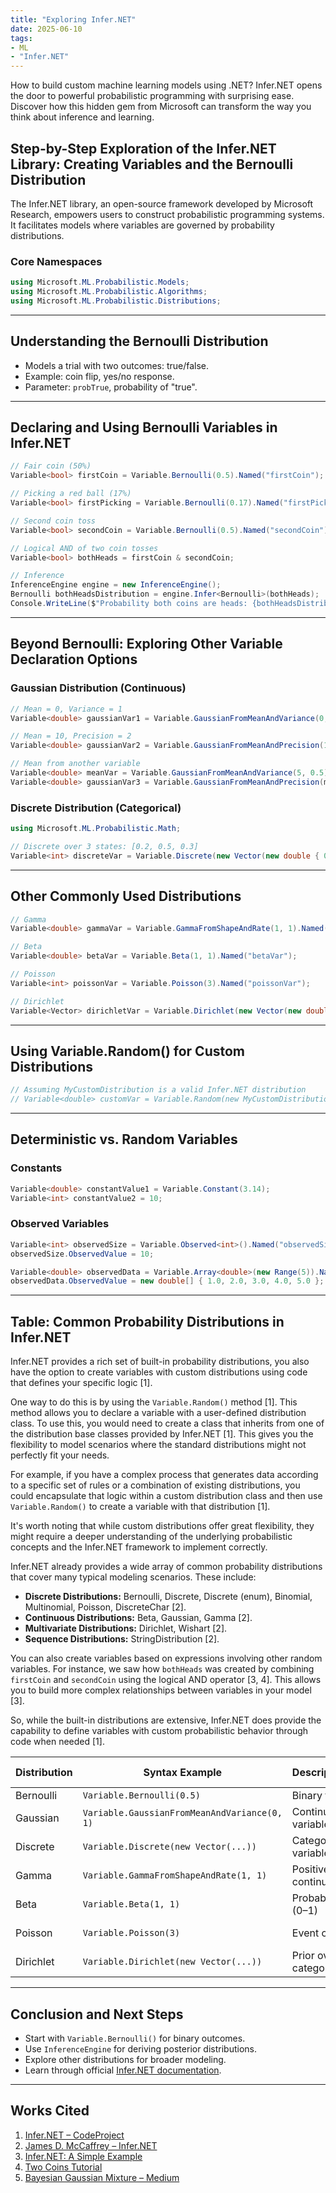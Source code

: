 ```yaml
---
title: "Exploring Infer.NET"
date: 2025-06-10
tags:
- ML
- "Infer.NET"
---
```


How to build custom machine learning models using .NET? Infer.NET opens the door to powerful probabilistic programming with surprising ease. Discover how this hidden gem from Microsoft can transform the way you think about inference and learning.

## Step-by-Step Exploration of the Infer.NET Library: Creating Variables and the Bernoulli Distribution

The Infer.NET library, an open-source framework developed by Microsoft Research, empowers users to construct probabilistic programming systems. It facilitates models where variables are governed by probability distributions.

### Core Namespaces
```csharp
using Microsoft.ML.Probabilistic.Models;
using Microsoft.ML.Probabilistic.Algorithms;
using Microsoft.ML.Probabilistic.Distributions;
```

---

## Understanding the Bernoulli Distribution

- Models a trial with two outcomes: true/false.
- Example: coin flip, yes/no response.
- Parameter: `probTrue`, probability of "true".

---

## Declaring and Using Bernoulli Variables in Infer.NET

```csharp
// Fair coin (50%)
Variable<bool> firstCoin = Variable.Bernoulli(0.5).Named("firstCoin");

// Picking a red ball (17%)
Variable<bool> firstPicking = Variable.Bernoulli(0.17).Named("firstPicking");

// Second coin toss
Variable<bool> secondCoin = Variable.Bernoulli(0.5).Named("secondCoin");

// Logical AND of two coin tosses
Variable<bool> bothHeads = firstCoin & secondCoin;

// Inference
InferenceEngine engine = new InferenceEngine();
Bernoulli bothHeadsDistribution = engine.Infer<Bernoulli>(bothHeads);
Console.WriteLine($"Probability both coins are heads: {bothHeadsDistribution.GetProbTrue()}");
```

---

## Beyond Bernoulli: Exploring Other Variable Declaration Options

### Gaussian Distribution (Continuous)

```csharp
// Mean = 0, Variance = 1
Variable<double> gaussianVar1 = Variable.GaussianFromMeanAndVariance(0, 1).Named("gaussianVar1");

// Mean = 10, Precision = 2
Variable<double> gaussianVar2 = Variable.GaussianFromMeanAndPrecision(10, 2).Named("gaussianVar2");

// Mean from another variable
Variable<double> meanVar = Variable.GaussianFromMeanAndVariance(5, 0.5).Named("meanVar");
Variable<double> gaussianVar3 = Variable.GaussianFromMeanAndPrecision(meanVar, 1.0).Named("gaussianVar3");
```

### Discrete Distribution (Categorical)

```csharp
using Microsoft.ML.Probabilistic.Math;

// Discrete over 3 states: [0.2, 0.5, 0.3]
Variable<int> discreteVar = Variable.Discrete(new Vector(new double { 0.2, 0.5, 0.3 })).Named("discreteVar");
```

---

## Other Commonly Used Distributions

```csharp
// Gamma
Variable<double> gammaVar = Variable.GammaFromShapeAndRate(1, 1).Named("gammaVar");

// Beta
Variable<double> betaVar = Variable.Beta(1, 1).Named("betaVar");

// Poisson
Variable<int> poissonVar = Variable.Poisson(3).Named("poissonVar");

// Dirichlet
Variable<Vector> dirichletVar = Variable.Dirichlet(new Vector(new double { 1, 1, 1 })).Named("dirichletVar");
```

---

## Using Variable.Random() for Custom Distributions

```csharp
// Assuming MyCustomDistribution is a valid Infer.NET distribution
// Variable<double> customVar = Variable.Random(new MyCustomDistribution()).Named("customVar");
```

---

## Deterministic vs. Random Variables

### Constants

```csharp
Variable<double> constantValue1 = Variable.Constant(3.14);
Variable<int> constantValue2 = 10;
```

### Observed Variables

```csharp
Variable<int> observedSize = Variable.Observed<int>().Named("observedSize");
observedSize.ObservedValue = 10;

Variable<double> observedData = Variable.Array<double>(new Range(5)).Named("observedData");
observedData.ObservedValue = new double[] { 1.0, 2.0, 3.0, 4.0, 5.0 };
```

---

## Table: Common Probability Distributions in Infer.NET

Infer.NET provides a rich set of built-in probability distributions, you also have the option to create variables with custom distributions using code that defines your specific logic [1].

One way to do this is by using the `Variable.Random()` method [1]. This method allows you to declare a variable with a user-defined distribution class. To use this, you would need to create a class that inherits from one of the distribution base classes provided by Infer.NET [1]. This gives you the flexibility to model scenarios where the standard distributions might not perfectly fit your needs.

For example, if you have a complex process that generates data according to a specific set of rules or a combination of existing distributions, you could encapsulate that logic within a custom distribution class and then use `Variable.Random()` to create a variable with that distribution [1].

It's worth noting that while custom distributions offer great flexibility, they might require a deeper understanding of the underlying probabilistic concepts and the Infer.NET framework to implement correctly.

Infer.NET already provides a wide array of common probability distributions that cover many typical modeling scenarios. These include:

*   **Discrete Distributions:** Bernoulli, Discrete, Discrete (enum), Binomial, Multinomial, Poisson, DiscreteChar [2].
*   **Continuous Distributions:** Beta, Gaussian, Gamma [2].
*   **Multivariate Distributions:** Dirichlet, Wishart [2].
*   **Sequence Distributions:** StringDistribution [2].

You can also create variables based on expressions involving other random variables. For instance, we saw how `bothHeads` was created by combining `firstCoin` and `secondCoin` using the logical AND operator [3, 4]. This allows you to build more complex relationships between variables in your model [3].

So, while the built-in distributions are extensive, Infer.NET does provide the capability to define variables with custom probabilistic behavior through code when needed [1].

| Distribution | Syntax Example | Description | Typical Use Cases |
|--------------|----------------|-------------|--------------------|
| Bernoulli | `Variable.Bernoulli(0.5)` | Binary trial | Coin toss |
| Gaussian | `Variable.GaussianFromMeanAndVariance(0, 1)` | Continuous variable | Height, temperature |
| Discrete | `Variable.Discrete(new Vector(...))` | Categorical variable | Dice roll |
| Gamma | `Variable.GammaFromShapeAndRate(1, 1)` | Positive continuous | Wait times |
| Beta | `Variable.Beta(1, 1)` | Probability (0–1) | Conversion rates |
| Poisson | `Variable.Poisson(3)` | Event count | Website visits |
| Dirichlet | `Variable.Dirichlet(new Vector(...))` | Prior over categories | Multinomial parameters |

---

## Conclusion and Next Steps

- Start with `Variable.Bernoulli()` for binary outcomes.
- Use `InferenceEngine` for deriving posterior distributions.
- Explore other distributions for broader modeling.
- Learn through official [Infer.NET documentation](https://dotnet.github.io/infer/).

---

## Works Cited

1. [Infer.NET – CodeProject](https://www.codeproject.com/Articles/1278872/Infer-NET-A-Library-for-People-Who-Love-Probability)  
2. [James D. McCaffrey – Infer.NET](https://jamesmccaffrey.wordpress.com/2018/10/24/a-quick-look-at-the-infer-net-library/)  
3. [Infer.NET: A Simple Example](https://dotnet.github.io/infer/userguide/a%20simple%20example.html)  
4. [Two Coins Tutorial](https://dotnet.github.io/infer/userguide/Two%20coins%20tutorial.html)  
5. [Bayesian Gaussian Mixture – Medium](https://medium.com/data-science/bayesian-gaussian-mixture-models-without-the-math-using-infer-net-7767bb7494a0)
